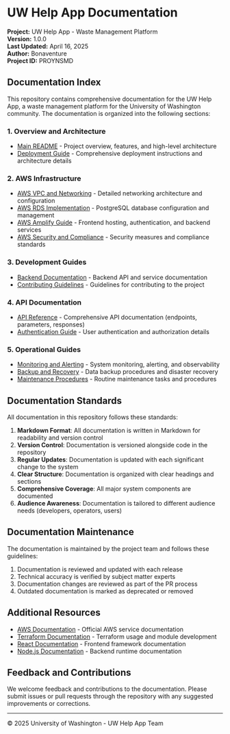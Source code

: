 # UW Help App Documentation

**Project:** UW Help App - Waste Management Platform  
**Version:** 1.0.0  
**Last Updated:** April 16, 2025  
**Author:** Bonaventure  
**Project ID:** PROYNSMD

## Documentation Index

This repository contains comprehensive documentation for the UW Help App, a waste management platform for the University of Washington community. The documentation is organized into the following sections:

### 1. Overview and Architecture

- [Main README](../README.md) - Project overview, features, and high-level architecture
- [Deployment Guide](../DEPLOYMENT.md) - Comprehensive deployment instructions and architecture details

### 2. AWS Infrastructure 

- [AWS VPC and Networking](./AWS-VPC-Networking.md) - Detailed networking architecture and configuration
- [AWS RDS Implementation](./AWS-RDS.md) - PostgreSQL database configuration and management
- [AWS Amplify Guide](./AWS-Amplify.md) - Frontend hosting, authentication, and backend services
- [AWS Security and Compliance](./AWS-Security-Compliance.md) - Security measures and compliance standards

### 3. Development Guides

- [Backend Documentation](../backend/README.md) - Backend API and service documentation
- [Contributing Guidelines](../CONTRIBUTING.md) - Guidelines for contributing to the project

### 4. API Documentation

- [API Reference](./API.md) - Comprehensive API documentation (endpoints, parameters, responses)
- [Authentication Guide](./Authentication.md) - User authentication and authorization details

### 5. Operational Guides

- [Monitoring and Alerting](./Monitoring.md) - System monitoring, alerting, and observability
- [Backup and Recovery](./Backup-Recovery.md) - Data backup procedures and disaster recovery
- [Maintenance Procedures](./Maintenance.md) - Routine maintenance tasks and procedures

## Documentation Standards

All documentation in this repository follows these standards:

1. **Markdown Format**: All documentation is written in Markdown for readability and version control
2. **Version Control**: Documentation is versioned alongside code in the repository
3. **Regular Updates**: Documentation is updated with each significant change to the system
4. **Clear Structure**: Documentation is organized with clear headings and sections
5. **Comprehensive Coverage**: All major system components are documented
6. **Audience Awareness**: Documentation is tailored to different audience needs (developers, operators, users)

## Documentation Maintenance

The documentation is maintained by the project team and follows these guidelines:

1. Documentation is reviewed and updated with each release
2. Technical accuracy is verified by subject matter experts
3. Documentation changes are reviewed as part of the PR process
4. Outdated documentation is marked as deprecated or removed

## Additional Resources

- [AWS Documentation](https://docs.aws.amazon.com/) - Official AWS service documentation
- [Terraform Documentation](https://www.terraform.io/docs) - Terraform usage and module development
- [React Documentation](https://reactjs.org/docs) - Frontend framework documentation
- [Node.js Documentation](https://nodejs.org/en/docs/) - Backend runtime documentation

## Feedback and Contributions

We welcome feedback and contributions to the documentation. Please submit issues or pull requests through the repository with any suggested improvements or corrections.

---

© 2025 University of Washington - UW Help App Team